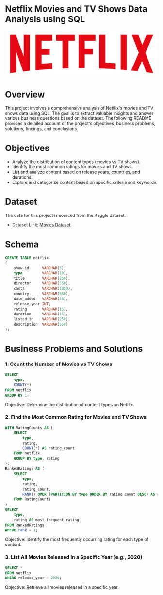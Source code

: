 # Netflix Movies and TV Shows Data Analysis using SQL
![Netflix Logo](https://github.com/vasanth0306/Netflix_SQL_Project2/blob/main/logo.png)
# Overview
This project involves a comprehensive analysis of Netflix's movies and TV shows data using SQL. The goal is to extract valuable insights and answer various business questions based on the dataset. The following README provides a detailed account of the project's objectives, business problems, solutions, findings, and conclusions.
# Objectives
- Analyze the distribution of content types (movies vs TV shows).
- Identify the most common ratings for movies and TV shows.
- List and analyze content based on release years, countries, and durations.
- Explore and categorize content based on specific criteria and keywords.
# Dataset
The data for this project is sourced from the Kaggle dataset:
- Dataset Link: [Movies Dataset](https://github.com/vasanth0306/Netflix_SQL_Project2/blob/main/netflix_titles.csv)
# Schema
```sql
CREATE TABLE netflix
(
    show_id      VARCHAR(5),
    type         VARCHAR(10),
    title        VARCHAR(250),
    director     VARCHAR(550),
    casts        VARCHAR(1050),
    country      VARCHAR(550),
    date_added   VARCHAR(55),
    release_year INT,
    rating       VARCHAR(15),
    duration     VARCHAR(15),
    listed_in    VARCHAR(250),
    description  VARCHAR(550)
);
```
# Business Problems and Solutions
### 1. Count the Number of Movies vs TV Shows
```sql
SELECT 
    type,
    COUNT(*)
FROM netflix
GROUP BY 1;
```
Objective: Determine the distribution of content types on Netflix.
### 2. Find the Most Common Rating for Movies and TV Shows
```sql
WITH RatingCounts AS (
    SELECT 
        type,
        rating,
        COUNT(*) AS rating_count
    FROM netflix
    GROUP BY type, rating
),
RankedRatings AS (
    SELECT 
        type,
        rating,
        rating_count,
        RANK() OVER (PARTITION BY type ORDER BY rating_count DESC) AS rank
    FROM RatingCounts
)
SELECT 
    type,
    rating AS most_frequent_rating
FROM RankedRatings
WHERE rank = 1;
```
Objective: Identify the most frequently occurring rating for each type of content.
### 3. List All Movies Released in a Specific Year (e.g., 2020)
```sql
SELECT * 
FROM netflix
WHERE release_year = 2020;
```
Objective: Retrieve all movies released in a specific year.

